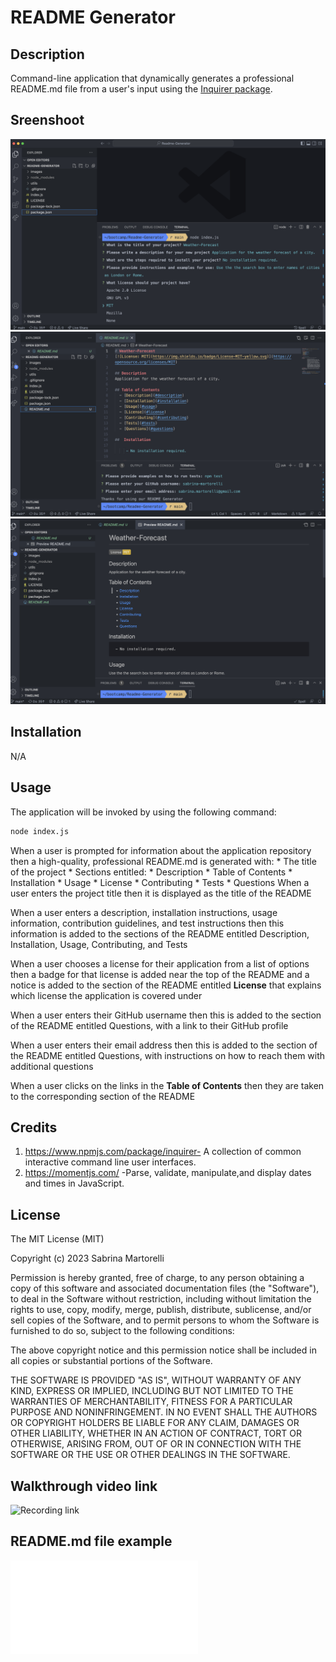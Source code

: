 # README Generator


## Description

Command-line application that dynamically generates a professional README.md file from a user's input using the [Inquirer package](https://www.npmjs.com/package/inquirer).


## Sreenshoot

![screenshot](./images/screenshot.png)
![screenshot](./images/screenshot2.png)
![screenshot](./images/screenshot3.png)


## Installation

N/A 


## Usage


The application will be invoked by using the following command:

```bash
node index.js
```

When a user is prompted for information about the application repository then a high-quality, professional README.md is generated with:
    * The title of the project 
    * Sections entitled:
      * Description 
      * Table of Contents 
      * Installation 
      * Usage 
      * License 
      * Contributing 
      * Tests 
      * Questions
When a user enters the project title then it is displayed as the title of the README

When a user enters a description, installation instructions, usage information, contribution guidelines, and test instructions then this information is added to the sections of the README entitled Description, Installation, Usage, Contributing, and Tests

When a user chooses a license for their application from a list of options then a badge for that license is added near the top of the README and a notice is added to the section of the README entitled **License** that explains which license the application is covered under

When a user enters their GitHub username then this is added to the section of the README entitled Questions, with a link to their GitHub profile

When a user enters their email address then this is added to the section of the README entitled Questions, with instructions on how to reach them with additional questions

When a user clicks on the links in the **Table of Contents** then they are taken to the corresponding section of the README


## Credits


1. https://www.npmjs.com/package/inquirer- A collection of common interactive command line user interfaces.
2. https://momentjs.com/ -Parse, validate, manipulate,and display dates and times in JavaScript.


## License

The MIT License (MIT)

Copyright (c) 2023 Sabrina Martorelli

Permission is hereby granted, free of charge, to any person obtaining a copy of this software and associated documentation files (the "Software"), to deal in the Software without restriction, including without limitation the rights to use, copy, modify, merge, publish, distribute, sublicense, and/or sell copies of the Software, and to permit persons to whom the Software is furnished to do so, subject to the following conditions:

The above copyright notice and this permission notice shall be included in all copies or substantial portions of the Software.

THE SOFTWARE IS PROVIDED "AS IS", WITHOUT WARRANTY OF ANY KIND, EXPRESS OR IMPLIED, INCLUDING BUT NOT LIMITED TO THE WARRANTIES OF MERCHANTABILITY, FITNESS FOR A PARTICULAR PURPOSE AND NONINFRINGEMENT. IN NO EVENT SHALL THE AUTHORS OR COPYRIGHT HOLDERS BE LIABLE FOR ANY CLAIM, DAMAGES OR OTHER LIABILITY, WHETHER IN AN ACTION OF CONTRACT, TORT OR OTHERWISE, ARISING FROM, OUT OF OR IN CONNECTION WITH THE SOFTWARE OR THE USE OR OTHER DEALINGS IN THE SOFTWARE.


## Walkthrough video link

![Recording link](https://drive.google.com/file/d18PPzE9m8FGdDYVpZeOXw6HU-9IJa4BNp/view)

## README.md file example

![Example file](./files/READMEExample.md)


